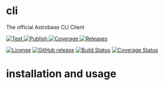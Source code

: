 # cli

The official Astrobase CLI Client

<a href="https://github.com/astrobase/cli/actions?query=workflow%3ATest" target="_blank">
    <img src="https://github.com/astrobase/cli/workflows/Test/badge.svg" alt="Test">
</a>
<a href="https://github.com/astrobase/cli/actions?query=workflow%3APublish" target="_blank">
    <img src="https://github.com/astrobase/cli/workflows/Publish/badge.svg" alt="Publish">
</a>
<a href="https://codecov.io/gh/astrobase/cli" target="_blank">
    <img src="https://img.shields.io/codecov/c/github/astrobase/cli?color=%2334D058" alt="Coverage">
</a>
<a href="https://github.com/astrobase/cli/releases" target="_blank">
    <img src="https://img.shields.io/codecov/c/github/astrobase/cli?color=%2334D058" alt="Releases">
</a>

[![License](https://img.shields.io/badge/License-Apache%202.0-blue.svg)](https://github.com/astrobase/cli/blob/master/LICENSE)
[![GitHub release](https://img.shields.io/github/v/release/astrobase/cli?sort=semver)](https://github.com/astrobase/cli/tree/latest)
[![Build Status](https://github.com/astrobase/cli/workflows/Python/badge.svg)](https://github.com/astrobase/cli/actions)
[![Coverage Status](https://codecov.io/github/astrobase/cli/coverage.svg?branch=master)](https://codecov.io/github/astrobase/cli)


# installation and usage
